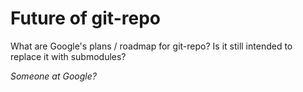# Future of git-repo

What are Google's plans / roadmap for git-repo? Is it still intended
to replace it with submodules?
 
*Someone at Google?*

